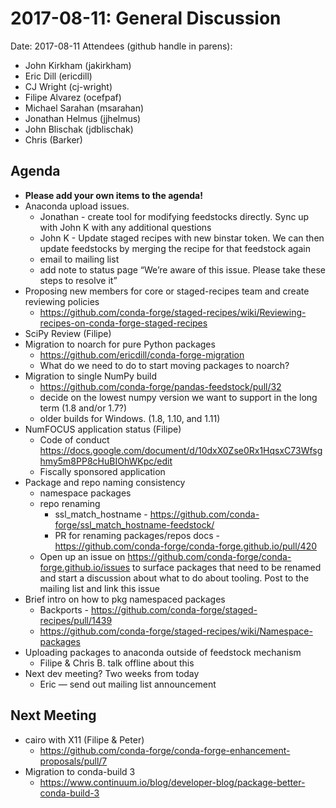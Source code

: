 # 2017-08-11: General Discussion

Date: 2017-08-11
Attendees (github handle in parens):

- John Kirkham (jakirkham)
- Eric Dill (ericdill)
- CJ Wright (cj-wright)
- Filipe Alvarez (ocefpaf)
- Michael Sarahan (msarahan)
- Jonathan Helmus (jjhelmus)
- John Blischak (jdblischak)
- Chris (Barker)

## Agenda

- **Please add your own items to the agenda!**
- Anaconda upload issues.
  - Jonathan - create tool for modifying feedstocks directly. Sync up with John K with any additional questions
  - John K - Update staged recipes with new binstar token. We can then update feedstocks by merging the recipe for that feedstock again
  - email to mailing list
  - add note to status page “We’re aware of this issue. Please take these steps <link> to resolve it”
- Proposing new members for core or staged-recipes team and create reviewing policies
  - https://github.com/conda-forge/staged-recipes/wiki/Reviewing-recipes-on-conda-forge-staged-recipes
- SciPy Review (Filipe)
- Migration to noarch for pure Python packages
  - https://github.com/ericdill/conda-forge-migration
  - What do we need to do to start moving packages to noarch?
- Migration to single NumPy build
  - https://github.com/conda-forge/pandas-feedstock/pull/32
  - decide on the lowest numpy version we want to support in the long term (1.8 and/or 1.7?)
  - older builds for Windows. (1.8, 1.10, and 1.11)
- NumFOCUS application status (Filipe)
  - Code of conduct https://docs.google.com/document/d/10dxX0Zse0Rx1HqsxC73Wfsghmy5m8PP8cHuBIOhWKpc/edit
  - Fiscally sponsored application
- Package and repo naming consistency
  - namespace packages
  - repo renaming
    - ssl_match_hostname - https://github.com/conda-forge/ssl_match_hostname-feedstock/
    - PR for renaming packages/repos docs - https://github.com/conda-forge/conda-forge.github.io/pull/420
  - Open up an issue on https://github.com/conda-forge/conda-forge.github.io/issues to surface packages that need to be renamed and start a discussion about what to do about tooling. Post to the mailing list and link this issue
- Brief intro on how to pkg namespaced packages
  - Backports - https://github.com/conda-forge/staged-recipes/pull/1439
  - https://github.com/conda-forge/staged-recipes/wiki/Namespace-packages
- Uploading packages to anaconda outside of feedstock mechanism
  - Filipe & Chris B. talk offline about this
- Next dev meeting? Two weeks from today
  - Eric — send out mailing list announcement

## Next Meeting

- cairo with X11 (Filipe & Peter)
  - https://github.com/conda-forge/conda-forge-enhancement-proposals/pull/7
- Migration to conda-build 3
  - https://www.continuum.io/blog/developer-blog/package-better-conda-build-3
